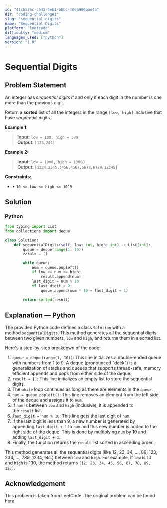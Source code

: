 ```yaml
---
id: "41cb525c-c643-4eb1-bbbc-f0ea990bae4a"
dir: "coding-challenges"
slug: "sequential-digits"
name: "Sequential Digits"
platform: "leetcode"
difficulty: "medium"
languages_used: ["python"]
version: "1.0"
---
```


# Sequential Digits

## Problem Statement

An integer has *sequential digits* if and only if each digit in the number is one more than the previous digit.

Return a **sorted** list of all the integers in the range `[low, high]` inclusive that have sequential digits.

**Example 1:**

> **Input**: `low = 100, high = 300`  
> **Output**: `[123,234]`

**Example 2:**

> **Input**: `low = 1000, high = 13000`  
> **Output**: `[1234,2345,3456,4567,5678,6789,12345]`

**Constraints:**

- • `10 <= low <= high <= 10^9`

## Solution

### Python

```python
from typing import List
from collections import deque

class Solution:
    def sequentialDigits(self, low: int, high: int) -> List[int]:
        queue = deque(range(1, 10))
        result = []

        while queue:
            num = queue.popleft()
            if low <= num <= high:
                result.append(num)
            last_digit = num % 10
            if last_digit < 9:
                queue.append(num * 10 + last_digit + 1)

        return sorted(result)
```

## Explanation — Python

The provided Python code defines a class `Solution` with a method `sequentialDigits`. This method generates all the sequential digits between two given numbers, `low` and `high`, and returns them in a sorted list.

Here's a step-by-step breakdown of the code:

1. `queue = deque(range(1, 10))`: This line initializes a double-ended queue with numbers from 1 to 9. A deque (pronounced "deck") is a generalization of stacks and queues that supports thread-safe, memory efficient appends and pops from either side of the deque.
2. `result = []`: This line initializes an empty list to store the sequential digits.
3. The `while` loop continues as long as there are elements in the `queue`.
4. `num = queue.popleft()`: This line removes an element from the left side of the deque and assigns it to `num`.
5. If `num` is between `low` and `high` (inclusive), it is appended to the `result` list.
6. `last_digit = num % 10`: This line gets the last digit of `num`.
7. If the last digit is less than 9, a new number is generated by appending `last_digit + 1` to `num` and this new number is added to the right side of the deque. This is done by multiplying `num` by 10 and adding `last_digit + 1`.
8. Finally, the function returns the `result` list sorted in ascending order.

This method generates all the sequential digits (like 12, 23, 34, ..., 89, 123, 234, ..., 789, 1234, etc.) between `low` and `high`. For example, if `low` is 10 and `high` is 130, the method returns `[12, 23, 34, 45, 56, 67, 78, 89, 123]`.

## Acknowledgement

This problem is taken from LeetCode. The original problem can be found [here](https://leetcode.com/problems/sequential-digits/).
